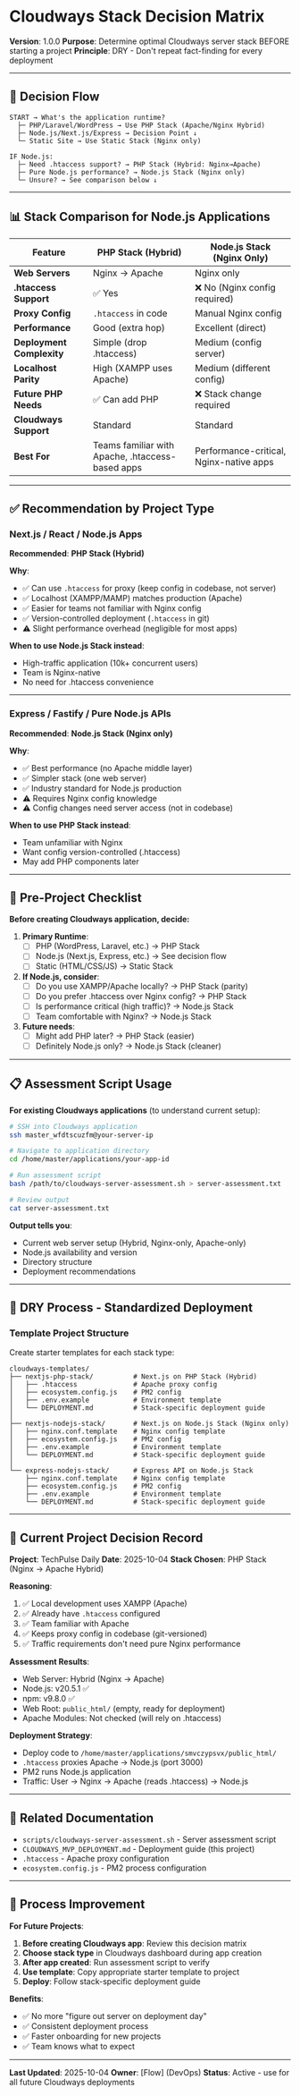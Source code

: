 # Cloudways Stack Decision Matrix

**Version**: 1.0.0
**Purpose**: Determine optimal Cloudways server stack BEFORE starting a project
**Principle**: DRY - Don't repeat fact-finding for every deployment

---

## 🎯 Decision Flow

```
START → What's the application runtime?
  ├─ PHP/Laravel/WordPress → Use PHP Stack (Apache/Nginx Hybrid)
  ├─ Node.js/Next.js/Express → Decision Point ↓
  └─ Static Site → Use Static Stack (Nginx only)

IF Node.js:
  ├─ Need .htaccess support? → PHP Stack (Hybrid: Nginx→Apache)
  ├─ Pure Node.js performance? → Node.js Stack (Nginx only)
  └─ Unsure? → See comparison below ↓
```

---

## 📊 Stack Comparison for Node.js Applications

| Feature | PHP Stack (Hybrid) | Node.js Stack (Nginx Only) |
|---------|-------------------|---------------------------|
| **Web Servers** | Nginx → Apache | Nginx only |
| **.htaccess Support** | ✅ Yes | ❌ No (Nginx config required) |
| **Proxy Config** | `.htaccess` in code | Manual Nginx config |
| **Performance** | Good (extra hop) | Excellent (direct) |
| **Deployment Complexity** | Simple (drop .htaccess) | Medium (config server) |
| **Localhost Parity** | High (XAMPP uses Apache) | Medium (different config) |
| **Future PHP Needs** | ✅ Can add PHP | ❌ Stack change required |
| **Cloudways Support** | Standard | Standard |
| **Best For** | Teams familiar with Apache, .htaccess-based apps | Performance-critical, Nginx-native apps |

---

## ✅ Recommendation by Project Type

### **Next.js / React / Node.js Apps**

**Recommended**: **PHP Stack (Hybrid)**

**Why**:
- ✅ Can use `.htaccess` for proxy (keep config in codebase, not server)
- ✅ Localhost (XAMPP/MAMP) matches production (Apache)
- ✅ Easier for teams not familiar with Nginx config
- ✅ Version-controlled deployment (`.htaccess` in git)
- ⚠️ Slight performance overhead (negligible for most apps)

**When to use Node.js Stack instead**:
- High-traffic application (10k+ concurrent users)
- Team is Nginx-native
- No need for .htaccess convenience

---

### **Express / Fastify / Pure Node.js APIs**

**Recommended**: **Node.js Stack (Nginx only)**

**Why**:
- ✅ Best performance (no Apache middle layer)
- ✅ Simpler stack (one web server)
- ✅ Industry standard for Node.js production
- ⚠️ Requires Nginx config knowledge
- ⚠️ Config changes need server access (not in codebase)

**When to use PHP Stack instead**:
- Team unfamiliar with Nginx
- Want config version-controlled (.htaccess)
- May add PHP components later

---

## 🔧 Pre-Project Checklist

**Before creating Cloudways application, decide:**

1. **Primary Runtime**:
   - [ ] PHP (WordPress, Laravel, etc.) → PHP Stack
   - [ ] Node.js (Next.js, Express, etc.) → See decision flow
   - [ ] Static (HTML/CSS/JS) → Static Stack

2. **If Node.js, consider**:
   - [ ] Do you use XAMPP/Apache locally? → PHP Stack (parity)
   - [ ] Do you prefer .htaccess over Nginx config? → PHP Stack
   - [ ] Is performance critical (high traffic)? → Node.js Stack
   - [ ] Team comfortable with Nginx? → Node.js Stack

3. **Future needs**:
   - [ ] Might add PHP later? → PHP Stack (easier)
   - [ ] Definitely Node.js only? → Node.js Stack (cleaner)

---

## 📋 Assessment Script Usage

**For existing Cloudways applications** (to understand current setup):

```bash
# SSH into Cloudways application
ssh master_wfdtscuzfm@your-server-ip

# Navigate to application directory
cd /home/master/applications/your-app-id

# Run assessment script
bash /path/to/cloudways-server-assessment.sh > server-assessment.txt

# Review output
cat server-assessment.txt
```

**Output tells you**:
- Current web server setup (Hybrid, Nginx-only, Apache-only)
- Node.js availability and version
- Directory structure
- Deployment recommendations

---

## 🎯 DRY Process - Standardized Deployment

### **Template Project Structure**

Create starter templates for each stack type:

```
cloudways-templates/
├── nextjs-php-stack/          # Next.js on PHP Stack (Hybrid)
│   ├── .htaccess              # Apache proxy config
│   ├── ecosystem.config.js    # PM2 config
│   ├── .env.example           # Environment template
│   └── DEPLOYMENT.md          # Stack-specific deployment guide
│
├── nextjs-nodejs-stack/       # Next.js on Node.js Stack (Nginx only)
│   ├── nginx.conf.template    # Nginx config template
│   ├── ecosystem.config.js    # PM2 config
│   ├── .env.example           # Environment template
│   └── DEPLOYMENT.md          # Stack-specific deployment guide
│
└── express-nodejs-stack/      # Express API on Node.js Stack
    ├── nginx.conf.template    # Nginx config template
    ├── ecosystem.config.js    # PM2 config
    ├── .env.example           # Environment template
    └── DEPLOYMENT.md          # Stack-specific deployment guide
```

---

## 🚀 Current Project Decision Record

**Project**: TechPulse Daily
**Date**: 2025-10-04
**Stack Chosen**: PHP Stack (Nginx → Apache Hybrid)

**Reasoning**:
1. ✅ Local development uses XAMPP (Apache)
2. ✅ Already have `.htaccess` configured
3. ✅ Team familiar with Apache
4. ✅ Keeps proxy config in codebase (git-versioned)
5. ✅ Traffic requirements don't need pure Nginx performance

**Assessment Results**:
- Web Server: Hybrid (Nginx → Apache)
- Node.js: v20.5.1 ✅
- npm: v9.8.0 ✅
- Web Root: `public_html/` (empty, ready for deployment)
- Apache Modules: Not checked (will rely on .htaccess)

**Deployment Strategy**:
- Deploy code to `/home/master/applications/smvczypsvx/public_html/`
- `.htaccess` proxies Apache → Node.js (port 3000)
- PM2 runs Node.js application
- Traffic: User → Nginx → Apache (reads .htaccess) → Node.js

---

## 📖 Related Documentation

- `scripts/cloudways-server-assessment.sh` - Server assessment script
- `CLOUDWAYS_MVP_DEPLOYMENT.md` - Deployment guide (this project)
- `.htaccess` - Apache proxy configuration
- `ecosystem.config.js` - PM2 process configuration

---

## 🔄 Process Improvement

**For Future Projects**:

1. **Before creating Cloudways app**: Review this decision matrix
2. **Choose stack type** in Cloudways dashboard during app creation
3. **After app created**: Run assessment script to verify
4. **Use template**: Copy appropriate starter template to project
5. **Deploy**: Follow stack-specific deployment guide

**Benefits**:
- ✅ No more "figure out server on deployment day"
- ✅ Consistent deployment process
- ✅ Faster onboarding for new projects
- ✅ Team knows what to expect

---

**Last Updated**: 2025-10-04
**Owner**: [Flow] (DevOps)
**Status**: Active - use for all future Cloudways deployments
